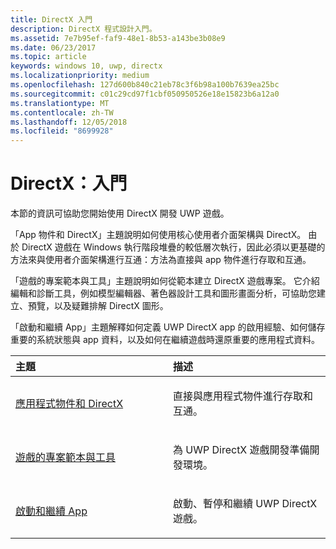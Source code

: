 ```yaml
---
title: DirectX 入門
description: DirectX 程式設計入門。
ms.assetid: 7e7b95ef-faf9-48e1-8b53-a143be3b08e9
ms.date: 06/23/2017
ms.topic: article
keywords: windows 10, uwp, directx
ms.localizationpriority: medium
ms.openlocfilehash: 127d600b840c21eb78c3f6b98a100b7639ea25bc
ms.sourcegitcommit: c01c29cd97f1cbf050950526e18e15823b6a12a0
ms.translationtype: MT
ms.contentlocale: zh-TW
ms.lasthandoff: 12/05/2018
ms.locfileid: "8699928"
---
```

# <a name="directx-getting-started"></a>DirectX：入門

本節的資訊可協助您開始使用 DirectX 開發 UWP 遊戲。 

「App 物件和 DirectX」主題說明如何使用核心使用者介面架構與 DirectX。 由於 DirectX 遊戲在 Windows 執行階段堆疊的較低層次執行，因此必須以更基礎的方法來與使用者介面架構進行互通：方法為直接與 app 物件進行存取和互通。

「遊戲的專案範本與工具」主題說明如何從範本建立 DirectX 遊戲專案。 它介紹編輯和診斷工具，例如模型編輯器、著色器設計工具和圖形畫面分析，可協助您建立、預覽，以及疑難排解 DirectX 圖形。

「啟動和繼續 App」主題解釋如何定義 UWP DirectX app 的啟用經驗、如何儲存重要的系統狀態與 app 資料，以及如何在繼續遊戲時還原重要的應用程式資料。

<table>
<colgroup>
<col width="50%" />
<col width="50%" />
</colgroup>
<thead>
<tr class="header">
<th align="left">主題</th>
<th align="left">描述</th>
</tr>
</thead>
<tbody>
<tr class="odd">
<td align="left"><p><a href="about-the-uwp-user-interface-and-directx.md">應用程式物件和 DirectX</a></p></td>
<td align="left"><p>直接與應用程式物件進行存取和互通。</p></td>
</tr>
<tr class="even">
<td align="left"><p><a href="prepare-your-dev-environment-for-windows-store-directx-game-development.md">遊戲的專案範本與工具</a></p></td>
<td align="left"><p>為 UWP DirectX 遊戲開發準備開發環境。</p></td>
</tr>
<tr class="odd">
<td align="left"><p><a href="launching-and-resuming-apps-directx-and-cpp.md">啟動和繼續 App</a></p></td>
<td align="left"><p>啟動、暫停和繼續 UWP DirectX 遊戲。</p></td>
</tr>
</tbody>
</table>